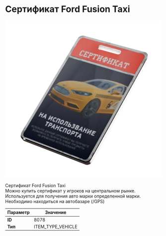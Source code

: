 # Сертификат Ford Fusion Taxi

![Item Image](../img/8078.webp?raw=true)

Сертификат Ford Fusion Taxi<br>Можно купить сертификат у игроков на центральном рынке.<br>Используется для получения авто марки определенной марки.<br>Необходимо находиться на автобазаре (/GPS)


| Параметр | Значение |
|----------|----------|
| **ID** | 8078 |
| **Тип** | ITEM_TYPE_VEHICLE |

